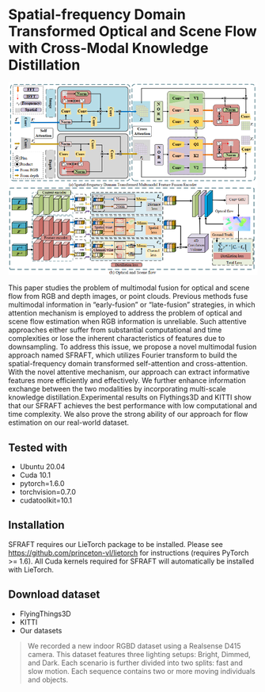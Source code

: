 
# Spatial-frequency Domain Transformed Optical and Scene Flow with Cross-Modal Knowledge Distillation
![](block_diagram.png)

This paper studies the problem of multimodal fusion for optical and scene flow from RGB and depth images, or point clouds.
Previous methods fuse multimodal information in “early-fusion” or “late-fusion” strategies, in which attention mechanism is employed to address the problem of optical and scene flow estimation when RGB information is unreliable. Such attentive approaches either suffer from substantial computational and time complexities or lose the inherent characteristics of features due to downsampling.
To address this issue, we propose a novel multimodal fusion approach named SFRAFT, which utilizes Fourier transform to build the spatial-frequency domain transformed self-attention and cross-attention. With the novel attentive mechanism, our approach can extract informative features more efficiently and effectively. We further enhance information exchange between the two modalities by incorporating multi-scale knowledge distillation.Experimental results on Flythings3D and KITTI show that our SFRAFT achieves the best performance with low computational and time complexity. We also prove the strong ability of our approach for flow estimation on our real-world dataset.

## Tested with
* Ubuntu 20.04
* Cuda 10.1
* pytorch=1.6.0
* torchvision=0.7.0
* cudatoolkit=10.1
## Installation
SFRAFT requires our LieTorch package to be installed. Please see https://github.com/princeton-vl/lietorch for instructions (requires PyTorch >= 1.6). All Cuda kernels required for SFRAFT will automatically be installed with LieTorch.
## Download dataset
* FlyingThings3D
* KITTI
* Our datasets
<blockquote>
We recorded a new indoor RGBD dataset using a Realsense D415 camera. This dataset features three lighting setups: Bright, Dimmed, and Dark. Each scenario is further divided into two splits: fast and slow motion. Each sequence contains two or more moving individuals and objects.
</blockquote>
